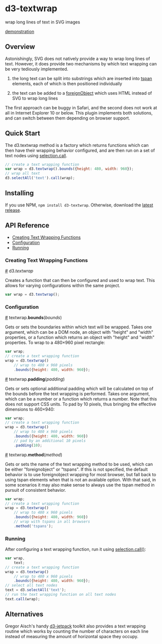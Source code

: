 # d3-textwrap

wrap long lines of text in SVG images

<a href="http://bl.ocks.org/vijithassar/8278587">demonstration</a>

## Overview

Astonishingly, SVG does not natively provide a way to wrap long lines of text. However, it does provide two mechanisms by which text wrapping can be very tediously implemented.

1. the long text can be split into substrings which are inserted into [tspan](https://developer.mozilla.org/en-US/docs/Web/SVG/Element/tspan) elements, each of which is then positioned individually

2. the text can be added to a [foreignObject](https://developer.mozilla.org/en-US/docs/Web/SVG/Element/foreignObject) which uses HTML instead of SVG to wrap long lines

The first approach can be buggy in Safari, and the second does not work at all in Internet Explorer 10 or below. This plugin implements both solutions, and can switch between them depending on browser support.

## Quick Start

The d3.textwrap method is a factory which returns functions which can then have their wrapping behavior configured, and are then run on a set of text nodes using [selection.call](https://github.com/d3/d3-selection#selection_call).

```js
// create a text wrapping function
var wrap = d3.textwrap().bounds({height: 480, width: 960});
// wrap all text
d3.selectAll('text').call(wrap);
```

## Installing

If you use NPM, `npm install d3-textwrap`. Otherwise, download the [latest release](#).

## API Reference

* [Creating Text Wrapping Functions](#creating)
* [Configuration](#configuring)
* [Running](#running)

### Creating Text Wrapping Functions

<a name="textwrap" href="#textwrap">#</a> d3.*textwrap*

Creates a function that can then be configured and used to wrap text. This allows for varying configurations within the same project.

```js
var wrap = d3.textwrap();
```

### Configuration

<a name="bounds" href="#bounds">#</a> textwrap.**bounds**(*bounds*)

Gets or sets the boundaries within which text will be wrapped. Takes one argument, which can be a DOM node, an object with "height" and "width" properties, or a function which returns an object with "height" and "width" properties. To wrap to a 480×960 pixel rectangle:

```js
var wrap;
// create a text wrapping function
wrap = d3.textwrap()
    // wrap to 480 x 960 pixels
    .bounds({height: 480, width: 960});
```

<a name="padding" href="#padding">#</a> textwrap.**padding**(*padding*)

Gets or sets optional additional padding which will be calculated on top of the bounds before the text wrapping is performed. Takes one argument, which can be a number or a function which returns a number. Note that this does not support CSS units. To pad by 10 pixels, thus bringing the effective dimensions to 460×940:

```js
var wrap;
// create a text wrapping function
wrap = d3.textwrap()
    // wrap to 480 x 960 pixels
    .bounds({height: 480, width: 960})
    // pad by an additional 10 pixels
    .padding(10);
```

<a name="method" href="#method">#</a> textwrap.**method**(*method*)

Gets or sets the name of the text wrapping method to be used, which can be either "foreignobject" or "tspans". If this is not specified, the default behavior is to use foreignobject wrapping for most browser, but fall back to using tspan elements when that is not an available option. With that said, in some scenarios it may also make sense to always use the tspan method in pursuit of consistent behavior.

```js
var wrap;
// create a text wrapping function
wrap = d3.textwrap()
    // wrap to 480 x 960 pixels
    .bounds({height: 480, width: 960})
    // wrap with tspans in all browsers
    .method('tspans');
```

### Running

After configuring a text wrapping function, run it using [selection.call()](https://github.com/d3/d3-selection#selection_call):

```js
var wrap,
    text;
// create a text wrapping function
wrap = d3.textwrap()
    // wrap to 480 x 960 pixels
    .bounds({height: 480, width: 960});
// select all text nodes
text = d3.selectAll('text');
// run the text wrapping function on all text nodes
text.call(wrap);
```

## Alternatives

Gregor Aisch's handy [d3-jetpack](https://github.com/gka/d3-jetpack) toolkit also provides a text wrapping routine which works by counting the number of characters on each line instead of measuring the amount of horizontal space they occupy.